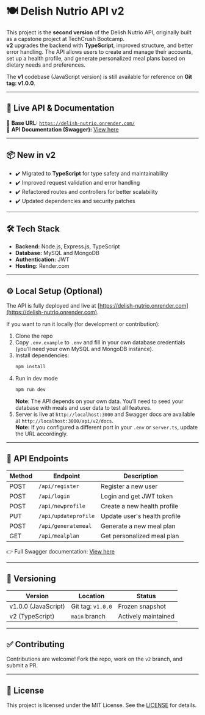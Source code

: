 # 🍽️ Delish Nutrio API v2

This project is the **second version** of the Delish Nutrio API, originally built as a capstone project at TechCrush Bootcamp.  
**v2** upgrades the backend with **TypeScript**, improved structure, and better error handling. The API allows users to create and manage their accounts, set up a health profile, and generate personalized meal plans based on dietary needs and preferences.

The **v1** codebase (JavaScript version) is still available for reference on **Git tag: v1.0.0**.

---

## 🚀 Live API & Documentation

🔗 **Base URL:** [`https://delish-nutrio.onrender.com/`](https://delish-nutrio.onrender.com/)  
📖 **API Documentation (Swagger):** [View here](https://delish-nutrio.onrender.com/api/v2/docs/#/)

---

## 📦 New in v2

- ✔️ Migrated to **TypeScript** for type safety and maintainability
- ✔️ Improved request validation and error handling
- ✔️ Refactored routes and controllers for better scalability
- ✔️ Updated dependencies and security patches

---

## 🛠️ Tech Stack

- **Backend:** Node.js, Express.js, TypeScript
- **Database:** MySQL and MongoDB
- **Authentication:** JWT
- **Hosting:** Render.com

---

## ⚙️ Local Setup (Optional)

The API is fully deployed and live at [https://delish-nutrio.onrender.com](https://delish-nutrio.onrender.com).

If you want to run it locally (for development or contribution):

1. Clone the repo
2. Copy `.env.example` to `.env` and fill in your own database credentials (you’ll need your own MySQL and MongoDB instance).
3. Install dependencies:
   ```bash
   npm install
   ```
4. Run in dev mode
   ```bash
   npm run dev
   ```
   **Note**: The API depends on your own data. You’ll need to seed your database with meals and user data to test all features.
5. Server is live at `http://localhost:3000` and Swagger docs are available at `http://localhost:3000/api/v2/docs`.  
   **Note:** If you configured a different port in your `.env` or `server.ts`, update the URL accordingly.

---

## 📡 API Endpoints

| Method | Endpoint             | Description                  |
| ------ | -------------------- | ---------------------------- |
| POST   | `/api/register`      | Register a new user          |
| POST   | `/api/login`         | Login and get JWT token      |
| POST   | `/api/newprofile`    | Create a new health profile  |
| PUT    | `/api/updateprofile` | Update user's health profile |
| POST   | `/api/generatemeal`  | Generate a new meal plan     |
| GET    | `/api/mealplan`      | Get personalized meal plan   |

👉 Full Swagger documentation: [View here](https://delish-nutrio-v2.onrender.com/api/v2/docs/#/)

---

## 📂 Versioning

| Version             | Location          | Status              |
| ------------------- | ----------------- | ------------------- |
| v1.0.0 (JavaScript) | Git tag: `v1.0.0` | Frozen snapshot     |
| v2 (TypeScript)     | `main` branch     | Actively maintained |

---

## ✅ Contributing

Contributions are welcome! Fork the repo, work on the `v2` branch, and submit a PR.

---

## 📜 License

This project is licensed under the MIT License. See the [LICENSE](./LICENSE) for details.
